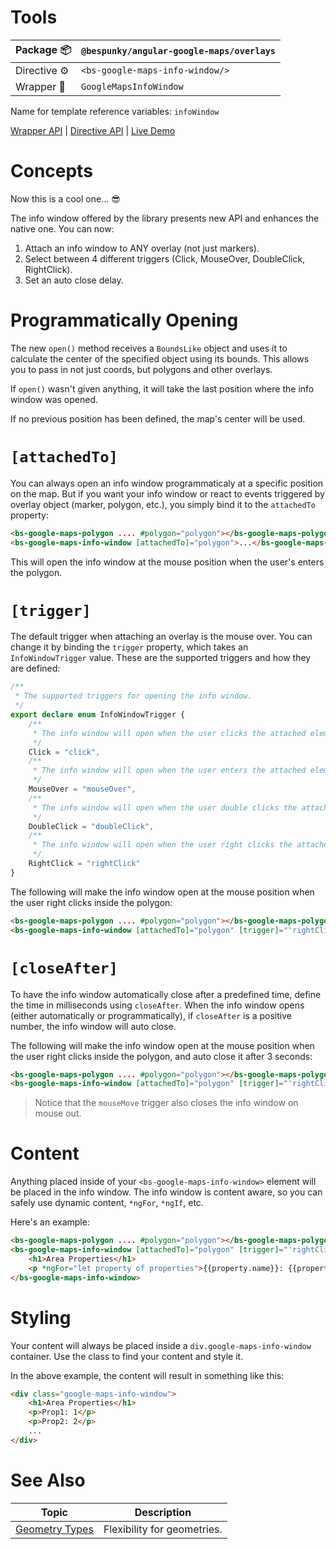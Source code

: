 # Tools
| Package 📦  | `@bespunky/angular-google-maps/overlays` |
|--------------|------------------------------------------|
| Directive ⚙ | `<bs-google-maps-info-window/>`               |
| Wrapper 🧬  | `GoogleMapsInfoWindow`                       |

Name for template reference variables: `infoWindow`

[Wrapper API](https://dev.azure.com/BeSpunky/Libraries/_git/angular-google-maps?path=%2Fprojects%2Fbespunky%2Fangular-google-maps%2Foverlays%2Fmodules%2Finfo-window%2Fgoogle-maps-info-window.ts&version=GBmaster) | [Directive API](https://dev.azure.com/BeSpunky/Libraries/_git/angular-google-maps?path=%2Fprojects%2Fbespunky%2Fangular-google-maps%2Foverlays%2Fmodules%2Finfo-window%2Fdirective%2Fgoogle-maps-info-window.directive.ts&version=GBmaster) | [Live Demo](https://bs-angular-ggl-maps-demo.web.app/Overlays%20Superpower/Info%20Windows)

# Concepts
Now this is a cool one... 😎

The info window offered by the library presents new API and enhances the native one. You can now:
1. Attach an info window to ANY overlay (not just markers).
2. Select between 4 different triggers (Click, MouseOver, DoubleClick, RightClick).
3. Set an auto close delay.

# Programmatically Opening
The new `open()` method receives a `BoundsLike` object and uses it to calculate the center of the specified object using its bounds.
This allows you to pass in not just coords, but polygons and other overlays.

If `open()` wasn't given anything, it will take the last position where the info window was opened.

If no previous position has been defined, the map's center will be used.

# `[attachedTo]`
You can always open an info window programmaticaly at a specific position on the map. But if you want your info window or react to events triggered by overlay object (marker, polygon, etc.), you simply bind it to the `attachedTo` property:

```html
<bs-google-maps-polygon .... #polygon="polygon"></bs-google-maps-polygon>
<bs-google-maps-info-window [attachedTo]="polygon">...</bs-google-maps-info-window>
```

This will open the info window at the mouse position when the user's enters the polygon.

# `[trigger]`
The default trigger when attaching an overlay is the mouse over. You can change it by binding the `trigger` property, which takes an `InfoWindowTrigger` value.
These are the supported triggers and how they are defined:

```typescript
/**
 * The supported triggers for opening the info window.
 */
export declare enum InfoWindowTrigger {
    /**
     * The info window will open when the user clicks the attached element.
     */
    Click = "click",
    /**
     * The info window will open when the user enters the attached element with the mouse and close when the user exists the attached element.
     */
    MouseOver = "mouseOver",
    /**
     * The info window will open when the user double clicks the attached element.
     */
    DoubleClick = "doubleClick",
    /**
     * The info window will open when the user right clicks the attached element.
     */
    RightClick = "rightClick"
}
```

The following will make the info window open at the mouse position when the user right clicks inside the polygon:
```html
<bs-google-maps-polygon .... #polygon="polygon"></bs-google-maps-polygon>
<bs-google-maps-info-window [attachedTo]="polygon" [trigger]="'rightClick'">...</bs-google-maps-info-window>
```

# `[closeAfter]`
To have the info window automatically close after a predefined time, define the time in milliseconds using `closeAfter`.
When the info window opens (either automatically or programmatically), if `closeAfter` is a positive number, the info window will auto close.

The following will make the info window open at the mouse position when the user right clicks inside the polygon, and auto close it after 3 seconds:
```html
<bs-google-maps-polygon .... #polygon="polygon"></bs-google-maps-polygon>
<bs-google-maps-info-window [attachedTo]="polygon" [trigger]="'rightClick'" [closeAfter]="3000">...</bs-google-maps-info-window>
```

> Notice that the `mouseMove` trigger also closes the info window on mouse out.

# Content
Anything placed inside of your `<bs-google-maps-info-window>` element will be placed in the info window.
The info window is content aware, so you can safely use dynamic content, `*ngFor`, `*ngIf`, etc.

Here's an example:
```html
<bs-google-maps-polygon .... #polygon="polygon"></bs-google-maps-polygon>
<bs-google-maps-info-window [attachedTo]="polygon" [trigger]="'rightClick'" [closeAfter]="3000">
    <h1>Area Properties</h1>
    <p *ngFor="let property of properties">{{property.name}}: {{property.value}}</p>
</bs-google-maps-info-window>
```

# Styling
Your content will always be placed inside a `div.google-maps-info-window` container. Use the class to find your content and style it.

In the above example, the content will result in something like this:
```html
<div class="google-maps-info-window">
    <h1>Area Properties</h1>
    <p>Prop1: 1</p>
    <p>Prop2: 2</p>
    ...
</div>
```

# See Also

| Topic                             | Description                 |
|-----------------------------------|-----------------------------|
| [Geometry Types](/Geometry-Types) | Flexibility for geometries. |
